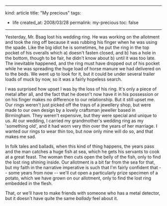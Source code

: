 -----
kind: article
title: "My precious"
tags:
- life
created_at: 2008/03/28
permalink: my-precious
toc: false
-----

<p>Yesterday, Mr. Bsag lost his wedding ring. He was working on the allotment and took the ring off because it was rubbing his finger when he was using the spade. Like the big idiot he is sometimes, he put the ring in the top pocket of his overalls which a) doesn't fasten closed, and b) has a hole in the bottom, though to be fair, he didn't know about b) until it was too late. The inevitable happened, and the ring must have dropped out of his pocket while he was spreading the huge load of horse manure we had delivered on to the beds. We went up to look for it, but it could be under several trailer loads of muck by now, so it was a fairly hopeless search.</p>

<p>I was surprised how upset I was by the loss of his ring. It's only a piece of metal after all, and the fact that he doesn't now have it in his possession or on his finger makes no difference to our relationship. But it still upset me. Our rings weren't just picked off the trays of a jewellery shop, but were made to our own design by a lovely craftsman jeweller based in Birmingham. They weren't expensive, but they were special and unique to us. At our wedding, I carried my grandmother's wedding ring as my 'something old', and it had worn very thin over the years of her marriage. I wanted our rings to wear thin too, but now only mine will do so, and that makes me sad.</p>

<p>In folk tales and ballads, when this kind of thing happens, the years pass and the man catches a huge fish at sea, which he gets his servants to cook at a great feast. The woman then cuts open the belly of the fish, only to find the lost ring shining inside. Our allotment is a bit far from the sea for that, but my faith in the narrative imperative is such that I'm fairly confident that -- some years from now -- we'll cut open a particularly prize specimen of a potato, which we have grown on our allotment, only to find the lost ring embedded in the flesh.</p>

<p>That, or we'll have to make friends with someone who has a metal detector, but it doesn't have quite the same <em>ballady</em> feel about it.</p>


